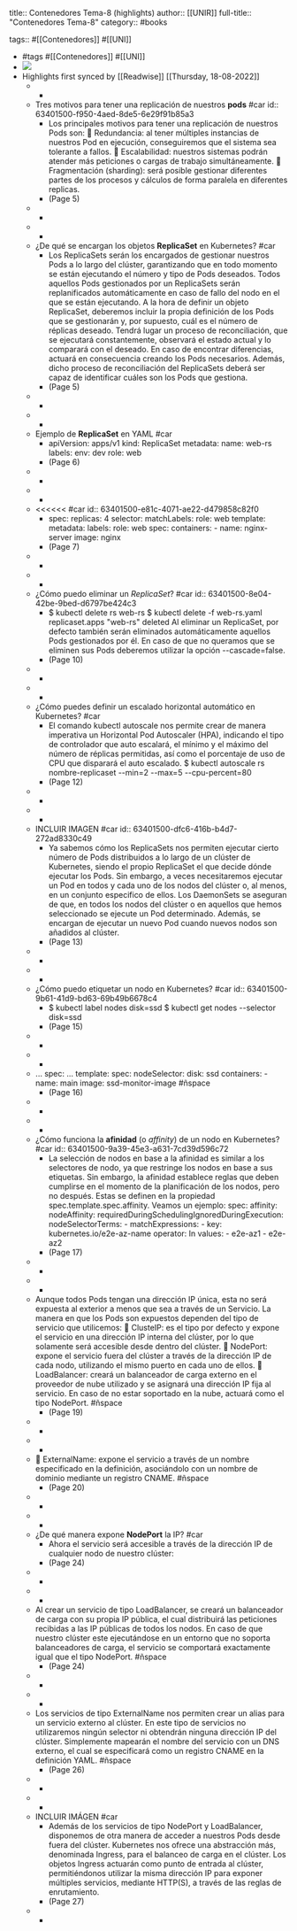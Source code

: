 title:: Contenedores Tema-8 (highlights)
author:: [[UNIR]]
full-title:: "Contenedores Tema-8"
category:: #books

tags:: #[[Contenedores]] #[[UNI]]

- #tags #[[Contenedores]] #[[UNI]]
- ![](https://readwise-assets.s3.amazonaws.com/media/uploaded_book_covers/profile_22942/32ba186b-4f2e-404f-9b48-c6df76fd1f74.jpg)
- Highlights first synced by [[Readwise]] [[Thursday, 18-08-2022]]
	- -
	- Tres motivos para tener una replicación de nuestros **pods** #car
	  id:: 63401500-f950-4aed-8de5-6e29f91b85a3
		- Los principales motivos para tener una replicación de nuestros Pods son:   Redundancia:  al  tener  múltiples  instancias  de  nuestros  Pod  en  ejecución, conseguiremos que el sistema sea tolerante a fallos.   Escalabilidad:  nuestros  sistemas  podrán  atender  más  peticiones  o  cargas  de trabajo simultáneamente.   Fragmentación  (sharding):  será  posible  gestionar  diferentes  partes  de  los procesos y cálculos de forma paralela en diferentes replicas.
		- (Page 5)
	- -
	- -
	- ¿De qué se encargan los objetos **ReplicaSet** en Kubernetes? #car
		- Los ReplicaSets serán los encargados de gestionar nuestros Pods a lo largo del clúster, garantizando que en todo momento se están ejecutando el número y tipo de Pods deseados. Todos aquellos Pods gestionados por un ReplicaSets serán replanificados automáticamente en caso de fallo del nodo en el que se están ejecutando. A la hora de definir un objeto ReplicaSet, deberemos incluir la propia definición de los Pods que se gestionarán y, por supuesto, cuál es el número de réplicas deseado. Tendrá  lugar  un  proceso  de  reconciliación,  que  se  ejecutará  constantemente, observará  el  estado  actual  y  lo  comparará  con  el  deseado.  En  caso  de  encontrar diferencias,  actuará  en  consecuencia  creando  los  Pods  necesarios.  Además,  dicho proceso de reconciliación del ReplicaSets deberá ser capaz de identificar cuáles son los Pods que gestiona.
		- (Page 5)
	- -
	- -
	- Ejemplo de **ReplicaSet** en YAML #car
		- apiVersion: apps/v1 kind: ReplicaSet metadata: name: web-rs labels: env: dev role: web
		- (Page 6)
	- -
	- -
	- <<<<<< #car
	  id:: 63401500-e81c-4071-ae22-d479858c82f0
		- spec: replicas: 4 selector: matchLabels: role: web template: metadata: labels: role: web spec: containers: - name: nginx-server image: nginx
		- (Page 7)
	- -
	- -
	- ¿Cómo puedo eliminar un *ReplicaSet*? #car
	  id:: 63401500-8e04-42be-9bed-d6797be424c3
		- $ kubectl delete rs web-rs $ kubectl delete -f web-rs.yaml replicaset.apps "web-rs" deleted Al eliminar un ReplicaSet, por defecto también serán eliminados automáticamente aquellos Pods gestionados por él. En caso de que no queramos que se eliminen sus Pods deberemos utilizar la opción --cascade=false.
		- (Page 10)
	- -
	- -
	- ¿Cómo puedes definir un escalado horizontal automático en Kubernetes? #car
		- El  comando  kubectl  autoscale  nos  permite  crear  de  manera  imperativa  un Horizontal Pod Autoscaler (HPA), indicando el tipo de controlador que auto escalará, el mínimo y el máximo del número de réplicas permitidas, así como el porcentaje de uso de CPU que disparará el auto escalado. $ kubectl autoscale rs nombre-replicaset --min=2 --max=5 --cpu-percent=80
		- (Page 12)
	- -
	- -
	- INCLUIR IMAGEN #car
	  id:: 63401500-dfc6-416b-b4d7-272ad8330c49
		- Ya  sabemos  cómo  los  ReplicaSets  nos  permiten  ejecutar  cierto  número  de  Pods distribuidos a lo largo de un clúster de Kubernetes, siendo el propio ReplicaSet el que decide dónde ejecutar los Pods. Sin embargo, a veces necesitaremos ejecutar un Pod en todos y cada uno de los nodos del clúster o, al menos, en un conjunto especifico de ellos. Los DaemonSets se aseguran de que, en todos los nodos del clúster o en aquellos que hemos seleccionado se ejecute un Pod determinado. Además, se encargan de ejecutar un nuevo Pod cuando nuevos nodos son añadidos al clúster.
		- (Page 13)
	- -
	- -
	- ¿Cómo puedo etiquetar un nodo en Kubernetes? #car
	  id:: 63401500-9b61-41d9-bd63-69b49b6678c4
		- $ kubectl label nodes <nobre-nodo> disk=ssd $ kubectl get nodes --selector disk=ssd
		- (Page 15)
	- -
	- -
	- ... spec: ... template: spec: nodeSelector: disk: ssd containers: - name: main image: ssd-monitor-image #ñspace
		- (Page 16)
	- -
	- -
	- ¿Cómo funciona la **afinidad** (o *affinity*) de un nodo en Kubernetes? #car
	  id:: 63401500-9a39-45e3-a631-7cd39d596c72
		- La selección de nodos en base a la afinidad es similar a los selectores de nodo, ya que restringe los nodos en base a sus etiquetas. Sin embargo, la afinidad establece reglas que  deben  cumplirse  en  el  momento  de  la  planificación  de  los  nodos,  pero  no después. Estas se definen en la propiedad spec.template.spec.affinity. Veamos un ejemplo: spec: affinity: nodeAffinity: requiredDuringSchedulingIgnoredDuringExecution: nodeSelectorTerms: - matchExpressions: - key: kubernetes.io/e2e-az-name operator: In values: - e2e-az1 - e2e-az2
		- (Page 17)
	- -
	- -
	- Aunque todos Pods tengan una dirección IP única, esta no será expuesta al exterior a menos  que  sea a través  de un  Servicio.  La  manera  en  que  los Pods  son  expuestos dependen del tipo de servicio que utilicemos:   ClusteIP: es el tipo por defecto y expone el servicio en una dirección IP interna del clúster, por lo que solamente será accesible desde dentro del clúster.   NodePort: expone el servicio fuera del clúster a través de la dirección IP de cada nodo, utilizando el mismo puerto en cada uno de ellos.   LoadBalancer: creará un balanceador de carga externo en el proveedor de nube utilizado  y  se  asignará  una  dirección  IP  fija  al  servicio.  En  caso  de  no  estar soportado en la nube, actuará como el tipo NodePort. #ñspace
		- (Page 19)
	- -
	- -
	-   ExternalName:  expone  el  servicio  a  través  de  un  nombre  especificado  en  la definición, asociándolo con un nombre de dominio mediante un registro CNAME. #ñspace
		- (Page 20)
	- -
	- -
	- ¿De qué manera expone **NodePort** la IP? #car
		- Ahora  el  servicio  será  accesible  a  través  de  la  dirección  IP  de  cualquier  nodo  de nuestro clúster:
		- (Page 24)
	- -
	- -
	- Al crear un servicio de tipo LoadBalancer, se creará un balanceador de carga con su propia IP pública, el cual distribuirá las peticiones recibidas a las IP públicas de todos los nodos. En caso de que nuestro clúster este ejecutándose en un entorno que no soporta balanceadores de carga, el servicio se comportará exactamente igual que el tipo NodePort. #ñspace
		- (Page 24)
	- -
	- -
	- Los  servicios  de  tipo  ExternalName  nos  permiten  crear  un  alias  para  un  servicio externo  al  clúster.  En  este  tipo  de  servicios  no  utilizaremos  ningún  selector  ni obtendrán ninguna dirección IP del clúster. Simplemente mapearán el nombre del servicio con un DNS externo, el cual se especificará como un registro CNAME en la definición YAML. #ñspace
		- (Page 26)
	- -
	- -
	- INCLUIR IMÁGEN #car
		- Además  de  los  servicios  de  tipo  NodePort  y  LoadBalancer,  disponemos  de  otra manera de acceder a nuestros Pods desde fuera del clúster. Kubernetes nos ofrece una abstracción más, denominada Ingress, para el balanceo de carga en el clúster. Los  objetos  Ingress  actuarán  como  punto  de  entrada  al  clúster,  permitiéndonos utilizar la misma dirección IP para exponer múltiples servicios, mediante HTTP(S), a través de las reglas de enrutamiento.
		- (Page 27)
	- -